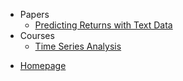 <!-- _sidebar.md -->


* Papers
  * [Predicting Returns with Text Data](/papers/SESTM/SESTM.md)
* Courses
  * [Time Series Analysis](courses/时序期中review.md) <!--注意这里是相对路径-->
 

- [Homepage](https://xseeope.github.io/#/)